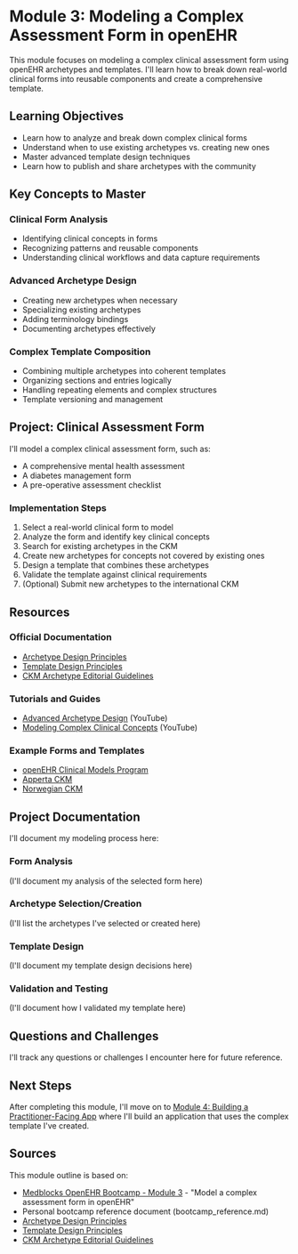# Module 3: Modeling a Complex Assessment Form in openEHR

This module focuses on modeling a complex clinical assessment form using openEHR archetypes and templates. I'll learn how to break down real-world clinical forms into reusable components and create a comprehensive template.

## Learning Objectives

- Learn how to analyze and break down complex clinical forms
- Understand when to use existing archetypes vs. creating new ones
- Master advanced template design techniques
- Learn how to publish and share archetypes with the community

## Key Concepts to Master

### Clinical Form Analysis

- Identifying clinical concepts in forms
- Recognizing patterns and reusable components
- Understanding clinical workflows and data capture requirements

### Advanced Archetype Design

- Creating new archetypes when necessary
- Specializing existing archetypes
- Adding terminology bindings
- Documenting archetypes effectively

### Complex Template Composition

- Combining multiple archetypes into coherent templates
- Organizing sections and entries logically
- Handling repeating elements and complex structures
- Template versioning and management

## Project: Clinical Assessment Form

I'll model a complex clinical assessment form, such as:
- A comprehensive mental health assessment
- A diabetes management form
- A pre-operative assessment checklist

### Implementation Steps

1. Select a real-world clinical form to model
2. Analyze the form and identify key clinical concepts
3. Search for existing archetypes in the CKM
4. Create new archetypes for concepts not covered by existing ones
5. Design a template that combines these archetypes
6. Validate the template against clinical requirements
7. (Optional) Submit new archetypes to the international CKM

## Resources

### Official Documentation

- [Archetype Design Principles](https://specifications.openehr.org/releases/AM/latest/ADL2.html)
- [Template Design Principles](https://specifications.openehr.org/releases/AM/latest/TDL.html)
- [CKM Archetype Editorial Guidelines](https://ckm.openehr.org/ckm/help/editorial_guidelines)

### Tutorials and Guides

- [Advanced Archetype Design](https://www.youtube.com/watch?v=DRbBjqWzcz0) (YouTube)
- [Modeling Complex Clinical Concepts](https://www.youtube.com/watch?v=LHNyqUPYVEk) (YouTube)

### Example Forms and Templates

- [openEHR Clinical Models Program](https://openehr.org/programs/clinicalmodels/)
- [Apperta CKM](https://ckm.apperta.org/ckm/)
- [Norwegian CKM](https://arketyper.no/ckm/)

## Project Documentation

I'll document my modeling process here:

### Form Analysis

(I'll document my analysis of the selected form here)

### Archetype Selection/Creation

(I'll list the archetypes I've selected or created here)

### Template Design

(I'll document my template design decisions here)

### Validation and Testing

(I'll document how I validated my template here)

## Questions and Challenges

I'll track any questions or challenges I encounter here for future reference.

## Next Steps

After completing this module, I'll move on to [Module 4: Building a Practitioner-Facing App](../module-4-practitioner-app/README.md) where I'll build an application that uses the complex template I've created.

## Sources

This module outline is based on:

- [Medblocks OpenEHR Bootcamp - Module 3](https://medblocks.com/openehr-bootcamp) - "Model a complex assessment form in openEHR"
- Personal bootcamp reference document (bootcamp_reference.md)
- [Archetype Design Principles](https://specifications.openehr.org/releases/AM/latest/ADL2.html)
- [Template Design Principles](https://specifications.openehr.org/releases/AM/latest/TDL.html)
- [CKM Archetype Editorial Guidelines](https://ckm.openehr.org/ckm/help/editorial_guidelines)
